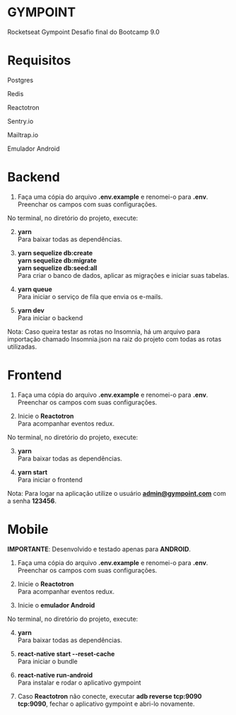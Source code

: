 
# GYMPOINT
Rocketseat Gympoint
Desafio final do Bootcamp 9.0

# Requisitos
Postgres

Redis

Reactotron

Sentry.io

Mailtrap.io

Emulador Android

# Backend
1. Faça uma cópia do arquivo **.env.example** e renomei-o para **.env**.  <br>
  Preenchar os campos com suas configurações.
   
No terminal, no diretório do projeto, execute:

2. **yarn** <br>
  Para baixar todas as dependências.
   
3. **yarn sequelize db:create <br>
   yarn sequelize db:migrate <br>
   yarn sequelize db:seed:all** <br>
   Para criar o banco de dados, aplicar as migrações e iniciar suas tabelas.
   
4. **yarn queue** <br>
   Para iniciar o serviço de fila que envia os e-mails.
   
5. **yarn dev** <br>
   Para iniciar o backend
   
Nota: Caso queira testar as rotas no Insomnia, há um arquivo para importação chamado Insomnia.json na raiz do projeto com todas as rotas utilizadas.
   
# Frontend
1. Faça uma cópia do arquivo **.env.example** e renomei-o para **.env**.  <br>
   Preenchar os campos com suas configurações.
   
2. Inicie o **Reactotron**  <br>
   Para acompanhar eventos redux.

No terminal, no diretório do projeto, execute:

3. **yarn** <br>
   Para baixar todas as dependências.
   
4. **yarn start** <br>
   Para iniciar o frontend
   
Nota: Para logar na aplicação utilize o usuário **admin@gympoint.com** com a senha **123456**.
   
# Mobile
<b>IMPORTANTE</b>: Desenvolvido e testado apenas para <b>ANDROID</b>.

1. Faça uma cópia do arquivo **.env.example** e renomei-o para **.env**.  <br>
   Preenchar os campos com suas configurações.
   
2. Inicie o **Reactotron** <br>
   Para acompanhar eventos redux.

3. Inicie o **emulador Android** <br>

No terminal, no diretório do projeto, execute:

4. **yarn** <br>
   Para baixar todas as dependências.
   
5. **react-native start --reset-cache** <br>
   Para iniciar o bundle

6. **react-native run-android** <br>
   Para instalar e rodar o aplicativo gympoint
   
7. Caso **Reactotron** não conecte, executar **adb reverse tcp:9090 tcp:9090**, fechar o aplicativo gympoint e abri-lo novamente.
   
